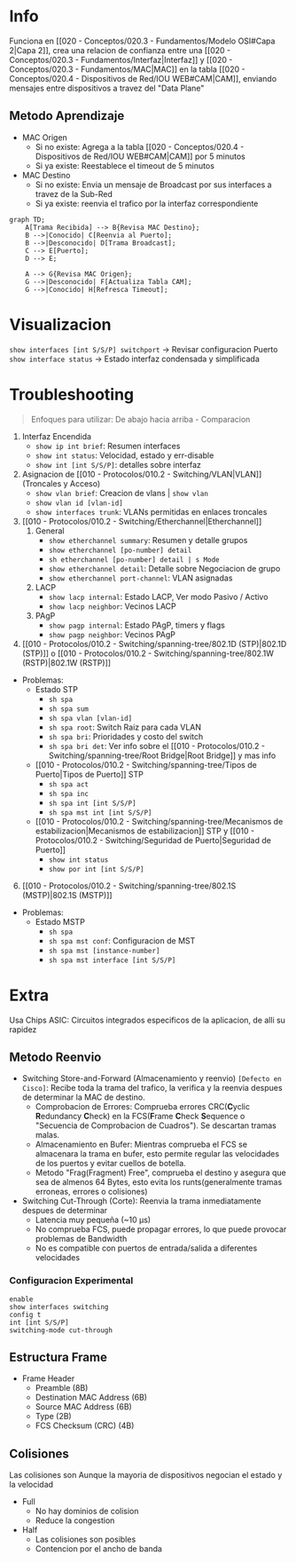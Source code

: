 # Info
Funciona en [[020 - Conceptos/020.3 - Fundamentos/Modelo OSI#Capa 2|Capa 2]], crea una relacion de confianza entre una [[020 - Conceptos/020.3 - Fundamentos/Interfaz|Interfaz]] y [[020 - Conceptos/020.3 - Fundamentos/MAC|MAC]] en la tabla [[020 - Conceptos/020.4 - Dispositivos de Red/IOU WEB#CAM|CAM]], enviando mensajes entre dispositivos a travez del "Data Plane"

## Metodo Aprendizaje
- MAC Origen
	- Si no existe: Agrega a la tabla [[020 - Conceptos/020.4 - Dispositivos de Red/IOU WEB#CAM|CAM]] por 5 minutos
	- Si ya existe: Reestablece el timeout de 5 minutos
- MAC Destino
	- Si no existe: Envia un mensaje de Broadcast por sus interfaces a travez de la Sub-Red
	- Si ya existe: reenvia el trafico por la interfaz correspondiente

```mermaid
graph TD;
    A[Trama Recibida] --> B{Revisa MAC Destino};
    B -->|Conocido| C[Reenvia al Puerto];
    B -->|Desconocido| D[Trama Broadcast];
    C --> E[Puerto];
    D --> E;
    
    A --> G{Revisa MAC Origen};
    G -->|Desconocido| F[Actualiza Tabla CAM];
    G -->|Conocido| H[Refresca Timeout];
```

# Visualizacion
`show interfaces [int S/S/P] switchport` -> Revisar configuracion Puerto
`show interface status` -> Estado interfaz condensada y simplificada

# Troubleshooting
> Enfoques para utilizar: De abajo hacia arriba - Comparacion
1. Interfaz Encendida
	- `show ip int brief`: Resumen interfaces
	- `show int status`: Velocidad, estado y err-disable
	- `show int [int S/S/P]`: detalles sobre interfaz
3. Asignacion de [[010 - Protocolos/010.2 - Switching/VLAN|VLAN]] (Troncales y Acceso)
	- `show vlan brief`: Creacion de vlans | `show vlan`
	- `show vlan id [vlan-id]`
	- `show interfaces trunk`: VLANs permitidas en enlaces troncales
4. [[010 - Protocolos/010.2 - Switching/Etherchannel|Etherchannel]]
	1. General
		- `show etherchannel summary`: Resumen y detalle grupos
		- `show etherchannel [po-number] detail`
		- `sh etherchannel [po-number] detail | s Mode`
		- `show etherchannel detail`: Detalle sobre Negociacion de grupo
		- `show etherchannel port-channel`: VLAN asignadas
	2. LACP
		- `show lacp internal`: Estado LACP, Ver modo Pasivo / Activo
		- `show lacp neighbor`: Vecinos LACP
	3. PAgP
		- `show pagp internal`: Estado PAgP, timers y flags
		- `show pagp neighbor`: Vecinos PAgP
5. [[010 - Protocolos/010.2 - Switching/spanning-tree/802.1D (STP)|802.1D (STP)]] o [[010 - Protocolos/010.2 - Switching/spanning-tree/802.1W (RSTP)|802.1W (RSTP)]]
- Problemas:
	- Estado STP
		- `sh spa`
		- `sh spa sum`
		- `sh spa vlan [vlan-id]`
		- `sh spa root`: Switch Raiz para cada VLAN
		- `sh spa bri`: Prioridades y costo del switch
		- `sh spa bri det`: Ver info sobre el [[010 - Protocolos/010.2 - Switching/spanning-tree/Root Bridge|Root Bridge]] y mas info
	- [[010 - Protocolos/010.2 - Switching/spanning-tree/Tipos de Puerto|Tipos de Puerto]] STP
		- `sh spa act`
		- `sh spa inc`
		- `sh spa int [int S/S/P]`
		- `sh spa mst int [int S/S/P]`
	- [[010 - Protocolos/010.2 - Switching/spanning-tree/Mecanismos de estabilizacion|Mecanismos de estabilizacion]] STP y [[010 - Protocolos/010.2 - Switching/Seguridad de Puerto|Seguridad de Puerto]] 
		- `show int status`
		- `show por int [int S/S/P]`
6. [[010 - Protocolos/010.2 - Switching/spanning-tree/802.1S (MSTP)|802.1S (MSTP)]]
- Problemas: 
	- Estado MSTP
		- `sh spa`
		- `sh spa mst conf`: Configuracion de MST
		- `sh spa mst [instance-number]`
		- `sh spa mst interface [int S/S/P]`

# Extra
Usa Chips ASIC: Circuitos integrados especificos de la aplicacion, de alli su rapidez
## Metodo Reenvio
- Switching Store-and-Forward (Almacenamiento y reenvio) `[Defecto en Cisco]`: Recibe toda la trama del trafico, la verifica y la reenvia despues de determinar la MAC de destino.
	- Comprobacion de Errores: Comprueba errores CRC(**C**yclic **R**edundancy **C**heck) en la FCS(**F**rame **C**heck **S**equence o "Secuencia de Comprobacion de Cuadros"). Se descartan tramas malas.
	- Almacenamiento en Bufer: Mientras comprueba el FCS se almacenara la trama en bufer, esto permite regular las velocidades de los puertos y evitar cuellos de botella.
	- Metodo "Frag(Fragment) Free", comprueba el destino y asegura que sea de almenos 64 Bytes, esto evita los runts(generalmente tramas erroneas, errores o colisiones)
- Switching Cut-Through (Corte): Reenvia la trama inmediatamente despues de determinar
	- Latencia muy pequeña (~10 µs)
	- No comprueba FCS, puede propagar errores, lo que puede provocar problemas de Bandwidth
	- No es compatible con puertos de entrada/salida a diferentes velocidades
### Configuracion Experimental
```
enable
show interfaces switching
config t
int [int S/S/P]
switching-mode cut-through
```
## Estructura Frame
- Frame Header
	- Preamble (8B)
	- Destination MAC Address (6B)
	- Source MAC Address (6B)
	- Type (2B)
	- FCS Checksum (CRC) (4B)

## Colisiones
Las colisiones son 
Aunque la mayoria de dispositivos negocian el estado y la velocidad
- Full
	- No hay dominios de colision
	- Reduce la congestion
- Half
	- Las colisiones son posibles
	- Contencion por el ancho de banda
